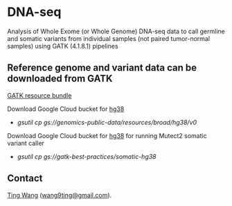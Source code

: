 # DNA-seq

Analysis of Whole Exome (or Whole Genome) DNA-seq data to call germline and somatic variants from individual samples (not paired tumor-normal samples) using GATK (4.1.8.1) pipelines

## Reference genome and variant data can be downloaded from GATK

[GATK resource bundle](https://gatk.broadinstitute.org/hc/en-us/articles/360035890811-Resource-bundle)

Download Google Cloud bucket for [hg38](https://console.cloud.google.com/storage/browser/genomics-public-data/resources/broad/hg38/v0/)

* *gsutil cp gs://genomics-public-data/resources/broad/hg38/v0 <local-folder>*

Download Google Cloud bucket for [hg38](https://console.cloud.google.com/storage/browser/gatk-best-practices/somatic-hg38?pageState=(%22StorageObjectListTable%22:(%22f%22:%22%255B%255D%22))&prefix=&forceOnObjectsSortingFiltering=false) for running Mutect2 somatic variant caller

* *gsutil cp gs://gatk-best-practices/somatic-hg38 <local-folder>*

## Contact
[Ting Wang](http://wt2015-github.github.io/) (wang9ting@gmail.com).
